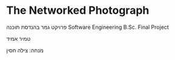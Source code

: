 # The Networked Photograph
פרויקט גמר בהנדסת תוכנה
Software Engineering B.Sc. Final Project

טמיר אמיד

מנחה: צילה חסין

